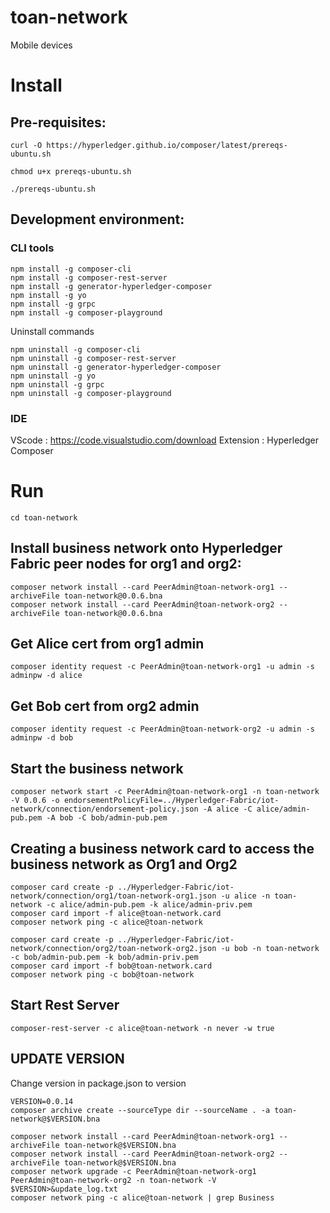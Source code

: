 # toan-network

Mobile devices

# Install
## Pre-requisites:
```
curl -O https://hyperledger.github.io/composer/latest/prereqs-ubuntu.sh

chmod u+x prereqs-ubuntu.sh

./prereqs-ubuntu.sh
```
## Development environment:

### CLI tools
```
npm install -g composer-cli
npm install -g composer-rest-server
npm install -g generator-hyperledger-composer
npm install -g yo
npm install -g grpc
npm install -g composer-playground
```
Uninstall commands
```
npm uninstall -g composer-cli
npm uninstall -g composer-rest-server
npm uninstall -g generator-hyperledger-composer
npm uninstall -g yo
npm uninstall -g grpc
npm uninstall -g composer-playground
```
### IDE
VScode : https://code.visualstudio.com/download
Extension : Hyperledger Composer
# Run
```
cd toan-network
```
## Install business network onto Hyperledger Fabric peer nodes for org1 and org2:
```
composer network install --card PeerAdmin@toan-network-org1 --archiveFile toan-network@0.0.6.bna
composer network install --card PeerAdmin@toan-network-org2 --archiveFile toan-network@0.0.6.bna
```
## Get Alice cert from org1 admin
```
composer identity request -c PeerAdmin@toan-network-org1 -u admin -s adminpw -d alice
```
## Get Bob cert from org2 admin
```
composer identity request -c PeerAdmin@toan-network-org2 -u admin -s adminpw -d bob
```
## Start the business network
```
composer network start -c PeerAdmin@toan-network-org1 -n toan-network -V 0.0.6 -o endorsementPolicyFile=../Hyperledger-Fabric/iot-network/connection/endorsement-policy.json -A alice -C alice/admin-pub.pem -A bob -C bob/admin-pub.pem
```
## Creating a business network card to access the business network as Org1 and Org2
```
composer card create -p ../Hyperledger-Fabric/iot-network/connection/org1/toan-network-org1.json -u alice -n toan-network -c alice/admin-pub.pem -k alice/admin-priv.pem
composer card import -f alice@toan-network.card
composer network ping -c alice@toan-network

composer card create -p ../Hyperledger-Fabric/iot-network/connection/org2/toan-network-org2.json -u bob -n toan-network -c bob/admin-pub.pem -k bob/admin-priv.pem
composer card import -f bob@toan-network.card
composer network ping -c bob@toan-network
```
## Start Rest Server
```
composer-rest-server -c alice@toan-network -n never -w true
```
## UPDATE VERSION

Change version in package.json to <VERSION> version
```
VERSION=0.0.14
composer archive create --sourceType dir --sourceName . -a toan-network@$VERSION.bna 

composer network install --card PeerAdmin@toan-network-org1 --archiveFile toan-network@$VERSION.bna
composer network install --card PeerAdmin@toan-network-org2 --archiveFile toan-network@$VERSION.bna
composer network upgrade -c PeerAdmin@toan-network-org1 PeerAdmin@toan-network-org2 -n toan-network -V $VERSION>&update_log.txt
composer network ping -c alice@toan-network | grep Business
```
